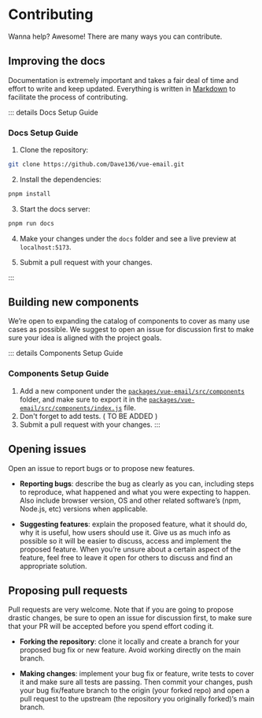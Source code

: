 # Contributing
Wanna help? Awesome! There are many ways you can contribute.

## Improving the docs
Documentation is extremely important and takes a fair deal of time and effort to write and keep updated. Everything is written in [Markdown](https://www.markdownguide.org/) to facilitate the process of contributing.

::: details Docs Setup Guide

### Docs Setup Guide
1. Clone the repository:

```bash
git clone https://github.com/Dave136/vue-email.git
```

2. Install the dependencies:

```bash
pnpm install
``` 

3. Start the docs server:

```bash
pnpm run docs
```

4. Make your changes under the `docs` folder and see a live preview at `localhost:5173`.

5. Submit a pull request with your changes.

:::



## Building new components

We’re open to expanding the catalog of components to cover as many use cases as possible. We suggest to open an issue for discussion first to make sure your idea is aligned with the project goals.

::: details Components Setup Guide

### Components Setup Guide
1. Add a new component under the <u>`packages/vue-email/src/components`</u> folder, and make sure to export it in the <u>`packages/vue-email/src/components/index.js`</u> file.
2. Don't forget to add tests. ( TO BE ADDED )
3. Submit a pull request with your changes.
:::

## Opening issues

Open an issue to report bugs or to propose new features.

* **Reporting bugs**: describe the bug as clearly as you can, including steps to reproduce, what happened and what you were expecting to happen. Also include browser version, OS and other related software’s (npm, Node.js, etc) versions when applicable.

* **Suggesting features**: explain the proposed feature, what it should do, why it is useful, how users should use it. Give us as much info as possible so it will be easier to discuss, access and implement the proposed feature. When you’re unsure about a certain aspect of the feature, feel free to leave it open for others to discuss and find an appropriate solution.

## Proposing pull requests

Pull requests are very welcome. Note that if you are going to propose drastic changes, be sure to open an issue for discussion first, to make sure that your PR will be accepted before you spend effort coding it.

* **Forking the repository**: clone it locally and create a branch for your proposed bug fix or new feature. Avoid working directly on the main branch.

* **Making changes**: implement your bug fix or feature, write tests to cover it and make sure all tests are passing. Then commit your changes, push your bug fix/feature branch to the origin (your forked repo) and open a pull request to the upstream (the repository you originally forked)‘s main branch.